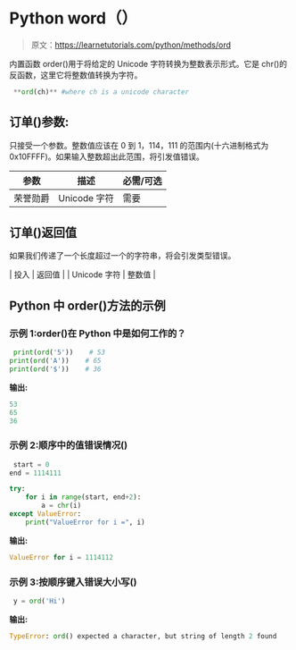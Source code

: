 # Python word（）

> 原文：<https://learnetutorials.com/python/methods/ord>

内置函数 order()用于将给定的 Unicode 字符转换为整数表示形式。它是 chr()的反函数，这里它将整数值转换为字符。

```py
 **ord(ch)** #where ch is a unicode character 

```

## 订单()参数:

只接受一个参数。整数值应该在 0 到 1，114，111 的范围内(十六进制格式为 0x10FFFF)。如果输入整数超出此范围，将引发值错误。

| 参数 | 描述 | 必需/可选 |
| --- | --- | --- |
| 荣誉勋爵 | Unicode 字符 | 需要 |

## 订单()返回值

如果我们传递了一个长度超过一个的字符串，将会引发类型错误。

| 投入 | 返回值 |
| Unicode 字符 | 整数值 |

## Python 中 order()方法的示例

### 示例 1:order()在 Python 中是如何工作的？

```py
 print(ord('5'))    # 53
print(ord('A'))    # 65
print(ord('$'))    # 36 

```

**输出:**

```py
53
65
36
```

### 示例 2:顺序中的值错误情况()

```py
 start = 0
end = 1114111

try:
    for i in range(start, end+2):
        a = chr(i)
except ValueError:
    print("ValueError for i =", i) 

```

**输出:**

```py
ValueError for i = 1114112 
```

### 示例 3:按顺序键入错误大小写()

```py
 y = ord('Hi') 

```

**输出:**

```py
TypeError: ord() expected a character, but string of length 2 found 
```